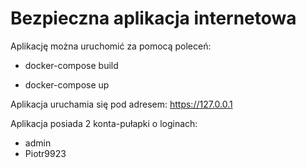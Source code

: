 # Bezpieczna aplikacja internetowa

Aplikację można uruchomić za pomocą poleceń:

- docker-compose build

- docker-compose up


Aplikacja uruchamia się pod adresem: https://127.0.0.1

Aplikacja posiada 2 konta-pułapki o loginach:
- admin
- Piotr9923


